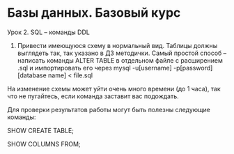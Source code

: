 ﻿# Базы данных. Базовый курс
Урок 2. SQL – команды DDL

1. Привести имеющуюся схему в нормальный вид. Таблицы должны выглядеть так, так указано в ДЗ методички.
Самый простой способ – написать команды ALTER TABLE в отдельном файле с расширением .sql и импортировать его через 
mysql -u[username] -p[password] [database name] < file.sql

На изменение схемы может уйти очень много времени (до 1 часа), так что не пугайтесь, если команда заставит вас подождать.

Для проверки результатов работы могут быть полезны следующие команды:

SHOW CREATE TABLE<yourtable>;

SHOW COLUMNS FROM<yourtable>;
